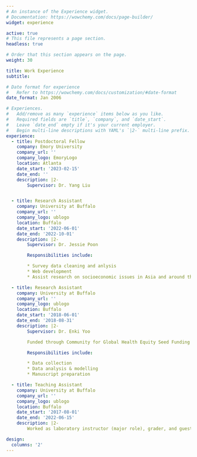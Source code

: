 ```yaml
---
# An instance of the Experience widget.
# Documentation: https://wowchemy.com/docs/page-builder/
widget: experience

active: true
# This file represents a page section.
headless: true

# Order that this section appears on the page.
weight: 30

title: Work Experience
subtitle:

# Date format for experience
#   Refer to https://wowchemy.com/docs/customization/#date-format
date_format: Jan 2006

# Experiences.
#   Add/remove as many `experience` items below as you like.
#   Required fields are `title`, `company`, and `date_start`.
#   Leave `date_end` empty if it's your current employer.
#   Begin multi-line descriptions with YAML's `|2-` multi-line prefix.
experience:
  - title: Postdoctoral Fellow
    company: Emory University
    company_url: ''
    company_logo: EmoryLogo
    location: Atlanta
    date_start: '2023-02-15'
    date_end: ''
    description: |2-
        Supervisor: Dr. Yang Liu


  - title: Research Assistant
    company: University at Buffalo
    company_url: ''
    company_logo: ublogo
    location: Buffalo
    date_start: '2022-06-01'
    date_end: '2022-10-01'
    description: |2-
        Supervisor: Dr. Jessie Poon

        Responsibilities include:

        * Survey data cleaning and anlysis
        * Web development
        * Assist research on socioeconomic issues in Asia and around the globe

  - title: Research Assistant
    company: University at Buffalo
    company_url: ''
    company_logo: ublogo
    location: Buffalo
    date_start: '2018-06-01'
    date_end: '2018-08-31'
    description: |2-
        Supervisor: Dr. Enki Yoo

        Funded through Community for Global Health Equity Seed Funding - “Pediatric Surgery Infrastructure Development in Eastern Democratic Republic of Congo”.

        Responsibilities include:

        * Data collection
        * Data analysis & modelling
        * Manuscript preparation

  - title: Teaching Assistant
    company: University at Buffalo
    company_url: ''
    company_logo: ublogo
    location: Buffalo
    date_start: '2017-08-01'
    date_end: '2022-06-15'
    description: |2-
        Worked as laboratory instructor (major role), grader, and guest lecturer for various courses in the department of geography

design:
  columns: '2'
---
```

